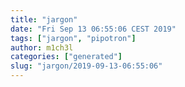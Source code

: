 ```yaml
---
title: "jargon"
date: "Fri Sep 13 06:55:06 CEST 2019"
tags: ["jargon", "pipotron"]
author: m1ch3l
categories: ["generated"]
slug: "jargon/2019-09-13-06:55:06"
---
```



